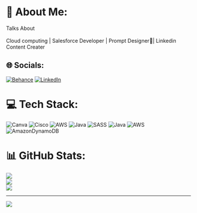 # 💫 About Me:
Talks About<br><br>Cloud computing | Salesforce Developer | Prompt Designer🌟| Linkedin Content Creater 


## 🌐 Socials:
[![Behance](https://img.shields.io/badge/Behance-1769ff?logo=behance&logoColor=white)](https://behance.net/Ganeshmoorthy) [![LinkedIn](https://img.shields.io/badge/LinkedIn-%230077B5.svg?logo=linkedin&logoColor=white)](https://linkedin.com/in/www.linkedin.com/in/ganesh-moorthy) 

# 💻 Tech Stack:
![Canva](https://img.shields.io/badge/Canva-%2300C4CC.svg?style=for-the-badge&logo=Canva&logoColor=white) ![Cisco](https://img.shields.io/badge/cisco-%23049fd9.svg?style=for-the-badge&logo=cisco&logoColor=black) ![AWS](https://img.shields.io/badge/AWS-%23FF9900.svg?style=for-the-badge&logo=amazon-aws&logoColor=white) ![Java](https://img.shields.io/badge/java-%23ED8B00.svg?style=for-the-badge&logo=openjdk&logoColor=white) ![SASS](https://img.shields.io/badge/SASS-hotpink.svg?style=for-the-badge&logo=SASS&logoColor=white) ![Java](https://img.shields.io/badge/java-%23ED8B00.svg?style=for-the-badge&logo=openjdk&logoColor=white) ![AWS](https://img.shields.io/badge/AWS-%23FF9900.svg?style=for-the-badge&logo=amazon-aws&logoColor=white) ![AmazonDynamoDB](https://img.shields.io/badge/Amazon%20DynamoDB-4053D6?style=for-the-badge&logo=Amazon%20DynamoDB&logoColor=white)
# 📊 GitHub Stats:
![](https://github-readme-stats.vercel.app/api?username=Mr-Techganesh&theme=dark&hide_border=false&include_all_commits=false&count_private=false)<br/>
![](https://github-readme-streak-stats.herokuapp.com/?user=Mr-Techganesh&theme=dark&hide_border=false)<br/>
![](https://github-readme-stats.vercel.app/api/top-langs/?username=Mr-Techganesh&theme=dark&hide_border=false&include_all_commits=false&count_private=false&layout=compact)

---
[![](https://visitcount.itsvg.in/api?id=Mr-Techganesh&icon=0&color=0)](https://visitcount.itsvg.in)

